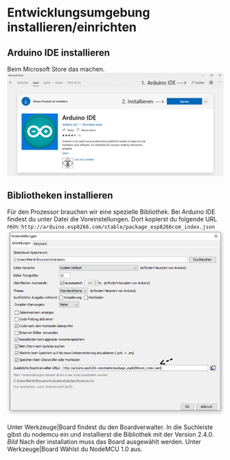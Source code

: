 # Entwicklungsumgebung installieren/einrichten
## Arduino IDE installieren
Beim Microsoft Store das machen. 
![Arduino_IDE_installieren](./Bilder/Arduino_IDE.png)
## Bibliotheken installieren
Für den Prozessor brauchen wir eine spezielle Bibliothek.
Bei Arduino IDE findest du unter Datei die Voreinstellungen. Dort kopierst du folgende URL rein:
`http://arduino.esp8266.com/stable/package_esp8266com_index.json`
![Voreinstellungen](./Bilder/URL.png) 

Unter Werkzeuge|Board findest du den Boardverwalter. In die Suchleiste gibst du nodemcu ein und installierst die Bibliothek mit der Version 2.4.0.
*Bild*
Nach der installation muss das Board ausgewählt werden. Unter Werkzeuge|Board Wählst du NodeMCU 1.0 aus.
